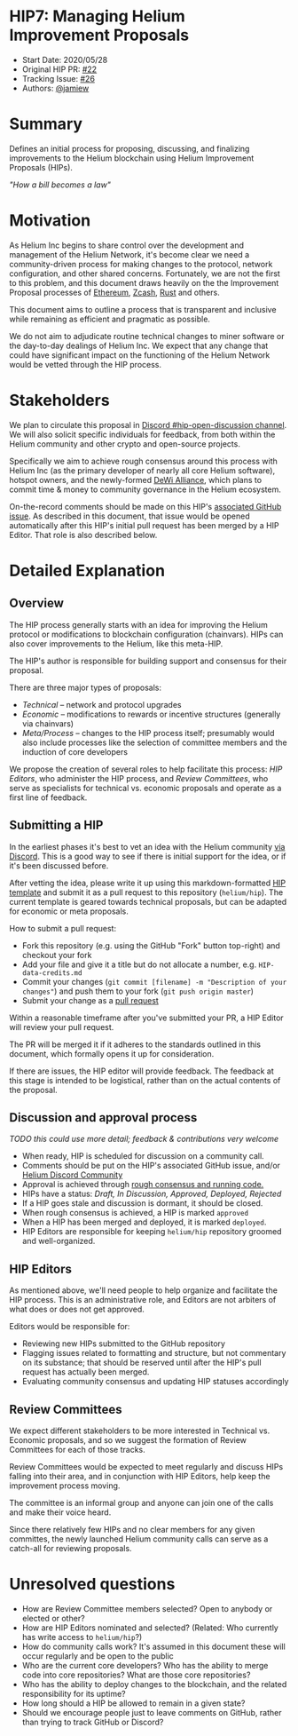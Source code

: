 # HIP7: Managing Helium Improvement Proposals

- Start Date: 2020/05/28
- Original HIP PR: [#22](https://github.com/helium/HIP/pull/22)
- Tracking Issue: [#26](https://github.com/helium/HIP/issues/26)
- Authors: [@jamiew](https://github.com/jamiew)

# Summary

Defines an initial process for proposing, discussing, and finalizing improvements to the Helium
blockchain using Helium Improvement Proposals (HIPs).

_"How a bill becomes a law"_

# Motivation

As Helium Inc begins to share control over the development and management of the Helium Network,
it's become clear we need a community-driven process for making changes to the protocol, network
configuration, and other shared concerns. Fortunately, we are not the first to this problem, and
this document draws heavily on the the Improvement Proposal processes of
[Ethereum](https://github.com/ethereum/EIPs/blob/master/EIPS/eip-1.md),
[Zcash](https://github.com/zcash/zips/blob/master/zip-0000.rst),
[Rust](https://github.com/rust-lang/rfcs) and others.

This document aims to outline a process that is transparent and inclusive while remaining as
efficient and pragmatic as possible.

We do not aim to adjudicate routine technical changes to miner software or the day-to-day dealings
of Helium Inc. We expect that any change that could have significant impact on the functioning of
the Helium Network would be vetted through the HIP process.

# Stakeholders

We plan to circulate this proposal in
[Discord #hip-open-discussion channel](https://discord.gg/helium). We will also solicit specific
individuals for feedback, from both within the Helium community and other crypto and open-source
projects.

Specifically we aim to achieve rough consensus around this process with Helium Inc (as the primary
developer of nearly all core Helium software), hotspot owners, and the newly-formed
[DeWi Alliance](https://dewi.org), which plans to commit time & money to community governance in the
Helium ecosystem.

On-the-record comments should be made on this HIP's [associated GitHub issue](TODO). As described in
this document, that issue would be opened automatically after this HIP's initial pull request has
been merged by a HIP Editor. That role is also described below.

# Detailed Explanation

## Overview

The HIP process generally starts with an idea for improving the Helium protocol or modifications to
blockchain configuration (chainvars). HIPs can also cover improvements to the Helium, like this
meta-HIP.

The HIP's author is responsible for building support and consensus for their proposal.

There are three major types of proposals:

- _Technical_ – network and protocol upgrades
- _Economic_ – modifications to rewards or incentive structures (generally via chainvars)
- _Meta/Process_ – changes to the HIP process itself; presumably would also include processes like
  the selection of committee members and the induction of core developers

We propose the creation of several roles to help facilitate this process: _HIP Editors_, who
administer the HIP process, and _Review Committees_, who serve as specialists for technical vs.
economic proposals and operate as a first line of feedback.

## Submitting a HIP

In the earliest phases it's best to vet an idea with the Helium community
[via Discord](https://discord.gg/helium). This is a good way to see if there is initial support for
the idea, or if it's been discussed before.

After vetting the idea, please write it up using this markdown-formatted
[HIP template](https://github.com/helium/HIP/blob/master/0000-template.md) and submit it as a pull
request to this repository (`helium/hip`). The current template is geared towards technical
proposals, but can be adapted for economic or meta proposals.

How to submit a pull request:

- Fork this repository (e.g. using the GitHub "Fork" button top-right) and checkout your fork
- Add your file and give it a title but do not allocate a number, e.g. `HIP-data-credits.md`
- Commit your changes (`git commit [filename] -m "Description of your changes"`) and push them to
  your fork (`git push origin master`)
- Submit your change as a [pull request](https://github.com/helium/hip/pulls)

Within a reasonable timeframe after you've submitted your PR, a HIP Editor will review your pull
request.

The PR will be merged it if it adheres to the standards outlined in this document, which formally
opens it up for consideration.

If there are issues, the HIP editor will provide feedback. The feedback at this stage is intended to
be logistical, rather than on the actual contents of the proposal.

## Discussion and approval process

_TODO this could use more detail; feedback & contributions very welcome_

- When ready, HIP is scheduled for discussion on a community call.
- Comments should be put on the HIP's associated GitHub issue, and/or
  [Helium Discord Community](https://discord.gg/helium)
- Approval is achieved through
  [rough consensus and running code.](https://en.wikipedia.org/wiki/Rough_consensus)
- HIPs have a status: _Draft, In Discussion, Approved, Deployed, Rejected_
- If a HIP goes stale and discussion is dormant, it should be closed.
- When rough consensus is achieved, a HIP is marked `approved`
- When a HIP has been merged and deployed, it is marked `deployed`.
- HIP Editors are responsible for keeping `helium/hip` repository groomed and well-organized.

## HIP Editors

As mentioned above, we'll need people to help organize and facilitate the HIP process. This is an
administrative role, and Editors are not arbiters of what does or does not get approved.

Editors would be responsible for:

- Reviewing new HIPs submitted to the GitHub repository
- Flagging issues related to formatting and structure, but not commentary on its substance; that
  should be reserved until after the HIP's pull request has actually been merged.
- Evaluating community consensus and updating HIP statuses accordingly

## Review Committees

We expect different stakeholders to be more interested in Technical vs. Economic proposals, and so
we suggest the formation of Review Committees for each of those tracks.

Review Committees would be expected to meet regularly and discuss HIPs falling into their area, and
in conjunction with HIP Editors, help keep the improvement process moving.

The committee is an informal group and anyone can join one of the calls and make their voice heard.

Since there relatively few HIPs and no clear members for any given committes, the newly launched
Helium community calls can serve as a catch-all for reviewing proposals.

# Unresolved questions

- How are Review Committee members selected? Open to anybody or elected or other?
- How are HIP Editors nominated and selected? (Related: Who currently has write access to
  `helium/hip`?)
- How do community calls work? It's assumed in this document these will occur regularly and be open
  to the public
- Who are the current core developers? Who has the ability to merge code into core repositories?
  What are those core repositories?
- Who has the ability to deploy changes to the blockchain, and the related responsibility for its
  uptime?
- How long should a HIP be allowed to remain in a given state?
- Should we encourage people just to leave comments on GitHub, rather than trying to track GitHub or
  Discord?
